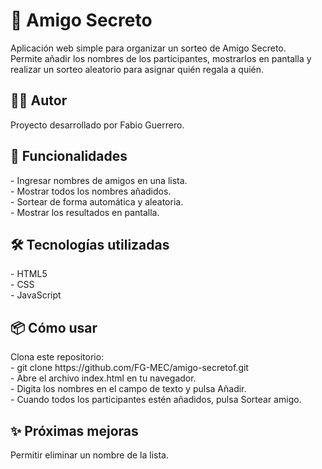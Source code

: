 <h1>🎁 Amigo Secreto</h1>
Aplicación web simple para organizar un sorteo de Amigo Secreto.<br>
Permite añadir los nombres de los participantes, mostrarlos en pantalla y realizar un sorteo aleatorio para asignar quién regala a quién.

<h2>👨‍💻 Autor</h2>
Proyecto desarrollado por Fabio Guerrero.

<h2>🚀 Funcionalidades</h2>
- Ingresar nombres de amigos en una lista.<br>
- Mostrar todos los nombres añadidos.<br>
- Sortear de forma automática y aleatoria.<br>
- Mostrar los resultados en pantalla.<br>

<h2>🛠️ Tecnologías utilizadas</h2>
- HTML5<br>
- CSS<br>
- JavaScript<br>

<h2>📦 Cómo usar</h2>
Clona este repositorio:<br>
- git clone https://github.com/FG-MEC/amigo-secretof.git<br>
- Abre el archivo index.html en tu navegador.<br>
- Digita los nombres en el campo de texto y pulsa Añadir.<br>
- Cuando todos los participantes estén añadidos, pulsa Sortear amigo.<br>

<h2>✨ Próximas mejoras</h2>
Permitir eliminar un nombre de la lista.<br>